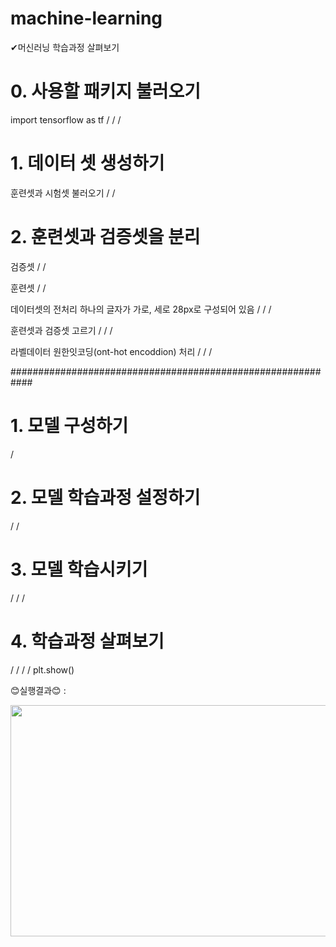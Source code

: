 # machine-learning
✔머신러닝 학습과정 살펴보기

# 0. 사용할 패키지 불러오기
import tensorflow as tf
/
/
/

# 1. 데이터 셋 생성하기
훈련셋과 시험셋 불러오기
/
/

# 2. 훈련셋과 검증셋을 분리
검증셋
/
/

훈련셋
/
/

데이터셋의 전처리
하나의 글자가 가로, 세로 28px로 구성되어 있음
/
/
/

훈련셋과 검증셋 고르기
/
/
/

라벨데이터 원한잇코딩(ont-hot encoddion) 처리
/
/
/

############################################################

# 1. 모델 구성하기
/

# 2. 모델 학습과정 설정하기
/
/

# 3. 모델 학습시키기
/
/
/

# 4. 학습과정 살펴보기
/
/
/
/
plt.show()

😊실행결과😊 :

<img src="https://user-images.githubusercontent.com/90026605/139187509-1fbfee41-f7b2-4910-ac22-efb4c7dd5e15.png"  width="700" height="370" align="left">
